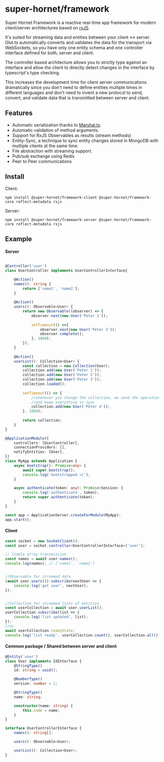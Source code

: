# super-hornet/framework

Super Hornet Framework is a reactive real-time app framework for modern client/server architectures 
based on [rxJS](https://github.com/ReactiveX/rxjs).

It's suited for streaming data and entities between your client <-> server. Glut.ts automatically converts and validates the data
for the transport via WebSockets, so you have only one entity schema and one controller interface defined for both, server and client. 

The controller based architecture allows you to strictly type against an interface and allow the client to
directly detect changes in the interface by typescript's type checking. 

This increases the development time for client server communications dramatically
since you don't need to define entities multiple times in different languages and don't need to invent a new protocol
to send, convert, and validate data that is transmitted between server and client. 

## Features

* Automatic serialization thanks to [Marshal.ts](https://github.com/marcj/marshal).
* Automatic validation of method arguments.
* Support for RxJS Observables as results (stream methods)
* Entity-Sync, a technique to sync entity changes stored in MongoDB with multiple clients at the same time.
* File abstraction with streaming support.
* Pub/sub exchange using Redis
* Peer to Peer communications

## Install

Client:

```
npm install @super-hornet/framework-client @super-hornet/framework-core reflect-metadata rxjs
```

Server:

```
npm install @super-hornet/framework-server @super-hornet/framework-core reflect-metadata rxjs
```

## Example


#### Server

```typescript

@Controller('user')
class UserController implements UserControllerInterface{

    @Action()
    names(): string {
        return ['name1', 'name2'];
    }
    
    @Action()
    users(): Observable<User> {
        return new Observable((observer) => {
            observer.next(new User('Peter 1'));
            
            setTimeout(() =>{
                observer.next(new User('Peter 2'));
                observer.complete();
            }, 1000);
        });
    }
    
    @Action()
    userList(): Collection<User> {
        const collection = new Collection(User);
        collection.add(new User('Peter 1'));
        collection.add(new User('Peter 2'));
        collection.add(new User('Peter 3'));
        collection.loaded();
        
        setTimeout(() => {
            //whenever you change the collection, we send the operations to the client
            //and keep everything in sync
            collection.add(new User('Peter 4'));
        }, 1000);
        
        return collection;
    }
}

@ApplicationModule({
    controllers: [UserController],
    connectionProviders: [],
    notifyEntities: [User],
})
class MyApp extends Application {
    async bootstrap(): Promise<any> {
        await super.bootstrap();
        console.log('bootstrapped =)');
    }

    async authenticate(token: any): Promise<Session> {
        console.log('authenticate', token);
        return super.authenticate(token);
    }
}

const app = ApplicationServer.createForModule(MyApp);
app.start();
```

#### Client
 
```typescript
const socket = new SocketClient();
const user = socket.controller<UserControllerInterface>('user');

// Simple array transmission
const names = await user.names();
console.log(names); // ['name1', 'name2']


//Observable for streamed data
(await user.users()).subscribe(nextUser => {
    console.log('got user', nextUser);  
});


//Collection for streamed lists of entities
const userCollection = await user.userList();
userCollection.subscribe(list => {
    console.log('list updated', list);  
});
//or
await userCollection.readyState;
console.log('list ready', userCollection.count(), userCollection.all());
```

#### Common package / Shared between server and client

```typescript
@Entity('user')
class User implements IdInterface {
    @StringType()
    id: string = uuid();

    @NumberType()
    version: number = 1;

    @StringType()
    name: string;

    constructor(name: string) {
        this.name = name;
    }
}

interface UserControllerInterface {
    names(): string[];

    users(): Observable<User>;

    userList(): Collection<User>;
}
```
